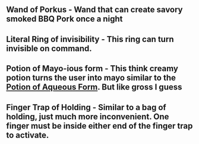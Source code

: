 ## Wand of Porkus - Wand that can create savory smoked BBQ Pork once a night

## Literal Ring of invisibility - This ring can turn invisible on command. 

## Potion of Mayo-ious form - This think creamy potion turns the user into mayo similar to the [Potion of Aqueous Form](https://www.dndbeyond.com/magic-items/1752527-potion-of-aqueous-form). But like gross I guess

## Finger Trap of Holding - Similar to a bag of holding, just much more inconvenient. One finger must be inside either end of the finger trap to activate.
